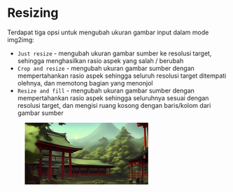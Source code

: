 # Resizing

Terdapat tiga opsi untuk mengubah ukuran gambar input dalam mode img2img:

* `Just resize` - mengubah ukuran gambar sumber ke resolusi target, sehingga menghasilkan rasio aspek yang salah / berubah
* `Crop and resize` - mengubah ukuran gambar sumber dengan mempertahankan rasio aspek sehingga seluruh resolusi target ditempati olehnya, dan memotong bagian yang menonjol
* `Resize and fill` - mengubah ukuran gambar sumber dengan mempertahankan rasio aspek sehingga seluruhnya sesuai dengan resolusi target, dan mengisi ruang kosong dengan baris/kolom dari gambar sumber

<figure><img src="../../.gitbook/assets/image (5).png" alt=""><figcaption></figcaption></figure>
